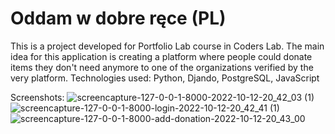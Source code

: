 # Oddam w dobre ręce (PL)

This is a project developed for Portfolio Lab course in Coders Lab.
The main idea for this application is creating a platform where people could donate items they don't need anymore to one of the organizations verified by the very platform.
Technologies used: Python, Djando, PostgreSQL, JavaScript

Screenshots:
![screencapture-127-0-0-1-8000-2022-10-12-20_42_03 (1)](https://user-images.githubusercontent.com/97196285/195423238-ed8e7c7c-b21e-40ae-bcf2-92738e53ae9a.png)
![screencapture-127-0-0-1-8000-login-2022-10-12-20_42_41 (1)](https://user-images.githubusercontent.com/97196285/195423258-c57bd995-871a-409d-8c4f-651ad1e863de.png)
![screencapture-127-0-0-1-8000-add-donation-2022-10-12-20_43_00](https://user-images.githubusercontent.com/97196285/195423283-0b8d6990-9a89-463f-ae93-c38edd606f29.png)
